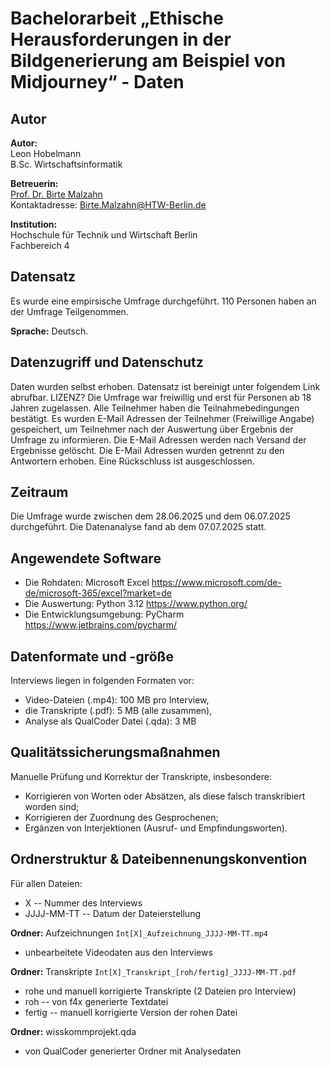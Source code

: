 # Bachelorarbeit „Ethische Herausforderungen in der Bildgenerierung am Beispiel von Midjourney“ - Daten

## Autor

**Autor:**<br>
Leon Hobelmann
<br>B.Sc. Wirtschaftsinformatik

**Betreuerin:**<br>
[Prof. Dr. Birte Malzahn](https://www.htw-berlin.de/hochschule/personen/person/?eid=8589)
<br>Kontaktadresse: Birte.Malzahn@HTW-Berlin.de

**Institution:**<br>
Hochschule für Technik und Wirtschaft Berlin <br>
Fachbereich 4 

## Datensatz
Es wurde eine empirsische Umfrage durchgeführt. 110 Personen haben an der Umfrage Teilgenommen. 

**Sprache:** Deutsch.

## Datenzugriff und Datenschutz

Daten wurden selbst erhoben. Datensatz ist bereinigt unter folgendem Link abrufbar.
 LIZENZ?
Die Umfrage war freiwillig und erst für Personen ab 18 Jahren zugelassen.
Alle Teilnehmer haben die Teilnahmebedingungen bestätigt.
Es wurden E-Mail Adressen der Teilnehmer (Freiwillige Angabe) gespeichert, um Teilnehmer nach 
der Auswertung über Ergebnis der Umfrage zu informieren. 
Die E-Mail Adressen werden nach Versand der Ergebnisse gelöscht. 
Die E-Mail Adressen wurden getrennt zu den Antwortern erhoben. Eine Rückschluss ist ausgeschlossen. 


## Zeitraum

Die Umfrage wurde zwischen dem 28.06.2025 und dem 06.07.2025 durchgeführt.
Die Datenanalyse fand ab dem 07.07.2025 statt.

## Angewendete Software

* Die Rohdaten: Microsoft Excel <https://www.microsoft.com/de-de/microsoft-365/excel?market=de>
* Die Auswertung: Python 3.12 <https://www.python.org/>
* Die Entwicklungsumgebung:  PyCharm <https://www.jetbrains.com/pycharm/>

## Datenformate und -größe

Interviews liegen in folgenden Formaten vor:

* Video-Dateien (.mp4): 100 MB pro Interview,
* die Transkripte (.pdf): 5 MB (alle zusammen),
* Analyse als QualCoder Datei (.qda): 3 MB

## Qualitätssicherungsmaßnahmen

Manuelle Prüfung und Korrektur der Transkripte, insbesondere:

* Korrigieren von Worten oder Absätzen, als diese falsch transkribiert worden sind;
* Korrigieren der Zuordnung des Gesprochenen;
* Ergänzen von Interjektionen (Ausruf- und Empfindungsworten).

## Ordnerstruktur & Dateibennenungskonvention

Für allen Dateien:

- X -- Nummer des Interviews
- JJJJ-MM-TT -- Datum der Dateierstellung

**Ordner:** Aufzeichnungen
`Int[X]_Aufzeichnung_JJJJ-MM-TT.mp4`

- unbearbeitete Videodaten aus den Interviews

**Ordner:** Transkripte
`Int[X]_Transkript_[roh/fertig]_JJJJ-MM-TT.pdf`

- rohe und manuell korrigierte Transkripte (2 Dateien pro Interview)
- roh -- von f4x generierte Textdatei
- fertig -- manuell korrigierte Version der rohen Datei

**Ordner:** wisskommprojekt.qda

- von QualCoder generierter Ordner mit Analysedaten
